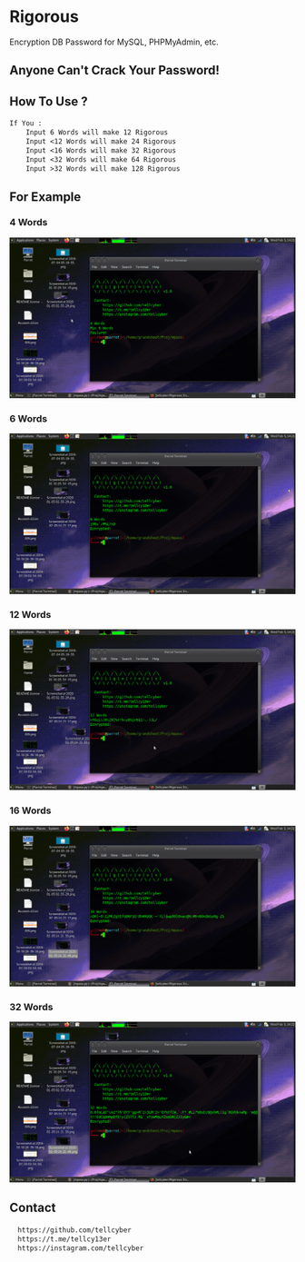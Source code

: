 # Rigorous
Encryption DB Password for MySQL, PHPMyAdmin, etc.

## Anyone Can't Crack Your Password!

## How To Use ?
    If You :
        Input 6 Words will make 12 Rigorous
        Input <12 Words will make 24 Rigorous
        Input <16 Words will make 32 Rigorous
        Input <32 Words will make 64 Rigorous
        Input >32 Words will make 128 Rigorous
## For Example

### 4 Words
![1 Rigorous](png/1.png?raw=true)
### 6 Words
![2 Rigorous](png/2.png?raw=true)
### 12 Words
![3 Rigorous](png/3.png?raw=true)
### 16 Words
![4 Rigorous](png/4.png?raw=true)
### 32 Words
![5 Rigorous](png/5.png?raw=true)




## Contact
      https://github.com/tellcyber
      https://t.me/tellcy13er
      https://instagram.com/tellcyber
